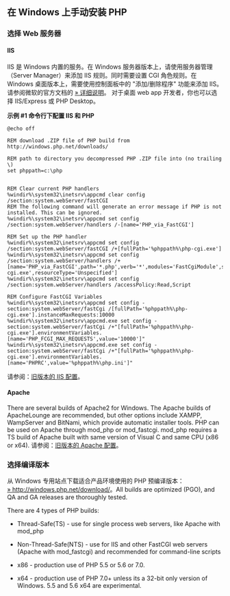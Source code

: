在 Windows 上手动安装 PHP
-------------------------

### 选择 Web 服务器

#### IIS

IIS 是 Windows 内置的服务。在 Windows
服务器版本上，请使用服务器管理（Server Manager）来添加 IIS
规则。同时需要设置 CGI 角色规则。在 Windows
桌面版本上，需要使用控制面板中的 "添加/删除程序" 功能来添加
IIS。请参阅微软的官方文档的
<a href="https://docs.microsoft.com/en-us/previous-versions/ms181052(v=vs.80)" class="link external">» 详细说明</a>。
对于桌面 web app 开发者，你也可以选择 IIS/Express 或 PHP Desktop。

**示例 \#1 命令行下配置 IIS 和 PHP**


    @echo off

    REM download .ZIP file of PHP build from http://windows.php.net/downloads/

    REM path to directory you decompressed PHP .ZIP file into (no trailing \)
    set phppath=c:\php


    REM Clear current PHP handlers
    %windir%\system32\inetsrv\appcmd clear config /section:system.webServer/fastCGI
    REM The following command will generate an error message if PHP is not installed. This can be ignored.
    %windir%\system32\inetsrv\appcmd set config /section:system.webServer/handlers /-[name='PHP_via_FastCGI']

    REM Set up the PHP handler
    %windir%\system32\inetsrv\appcmd set config /section:system.webServer/fastCGI /+[fullPath='%phppath%\php-cgi.exe']
    %windir%\system32\inetsrv\appcmd set config /section:system.webServer/handlers /+[name='PHP_via_FastCGI',path='*.php',verb='*',modules='FastCgiModule',scriptProcessor='%phppath%\php-cgi.exe',resourceType='Unspecified']
    %windir%\system32\inetsrv\appcmd set config /section:system.webServer/handlers /accessPolicy:Read,Script

    REM Configure FastCGI Variables
    %windir%\system32\inetsrv\appcmd set config -section:system.webServer/fastCgi /[fullPath='%phppath%\php-cgi.exe'].instanceMaxRequests:10000
    %windir%\system32\inetsrv\appcmd.exe set config -section:system.webServer/fastCgi /+"[fullPath='%phppath%\php-cgi.exe'].environmentVariables.[name='PHP_FCGI_MAX_REQUESTS',value='10000']"
    %windir%\system32\inetsrv\appcmd.exe set config -section:system.webServer/fastCgi /+"[fullPath='%phppath%\php-cgi.exe'].environmentVariables.[name='PHPRC',value='%phppath%\php.ini']"

请参阅：<a href="/install/windows/legacy/index.html#install.windows.legacy.iis7" class="link">旧版本的 IIS 配置</a>。

#### Apache

There are several builds of Apache2 for Windows. The Apache builds of
ApacheLounge are recommended, but other options include XAMPP,
WampServer and BitNami, which provide automatic installer tools. PHP can
be used on Apache through mod\_php or mod\_fastcgi. mod\_php requires a
TS build of Apache built with same version of Visual C and same CPU (x86
or x64).
请参阅：<a href="/install/windows/legacy/index.html#install.windows.legacy.apache2" class="link">旧版本的 Apache 配置</a>。

### 选择编译版本

从 Windows 专用站点下载适合产品环境使用的 PHP 预编译版本：
<a href="http://windows.php.net/download/" class="link external">» http://windows.php.net/download/</a>。All
builds are optimized (PGO), and QA and GA releases are thoroughly
tested.

There are 4 types of PHP builds:

-   Thread-Safe(TS) - use for single process web servers, like Apache
    with mod\_php

-   Non-Thread-Safe(NTS) - use for IIS and other FastCGI web servers
    (Apache with mod\_fastcgi) and recommended for command-line scripts

-   x86 - production use of PHP 5.5 or 5.6 or 7.0.

-   x64 - production use of PHP 7.0+ unless its a 32-bit only version of
    Windows. 5.5 and 5.6 x64 are experimental.
